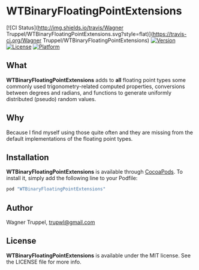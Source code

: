 # WTBinaryFloatingPointExtensions

[![CI Status](http://img.shields.io/travis/Wagner Truppel/WTBinaryFloatingPointExtensions.svg?style=flat)](https://travis-ci.org/Wagner Truppel/WTBinaryFloatingPointExtensions)
[![Version](https://img.shields.io/cocoapods/v/WTBinaryFloatingPointExtensions.svg?style=flat)](http://cocoapods.org/pods/WTBinaryFloatingPointExtensions)
[![License](https://img.shields.io/cocoapods/l/WTBinaryFloatingPointExtensions.svg?style=flat)](http://cocoapods.org/pods/WTBinaryFloatingPointExtensions)
[![Platform](https://img.shields.io/cocoapods/p/WTBinaryFloatingPointExtensions.svg?style=flat)](http://cocoapods.org/pods/WTBinaryFloatingPointExtensions)

## What

**WTBinaryFloatingPointExtensions** adds to **all** floating point types some commonly used
trigonometry-related computed properties, conversions between degrees and radians, and functions
to generate uniformly distributed (pseudo) random values.

## Why

Because I find myself using those quite often and they are missing from the default implementations
of the floating point types.

## Installation

**WTBinaryFloatingPointExtensions** is available through [CocoaPods](http://cocoapods.org). To install
it, simply add the following line to your Podfile:

```ruby
pod "WTBinaryFloatingPointExtensions"
```

## Author

Wagner Truppel, trupwl@gmail.com

## License

**WTBinaryFloatingPointExtensions** is available under the MIT license. See the LICENSE file for more info.
